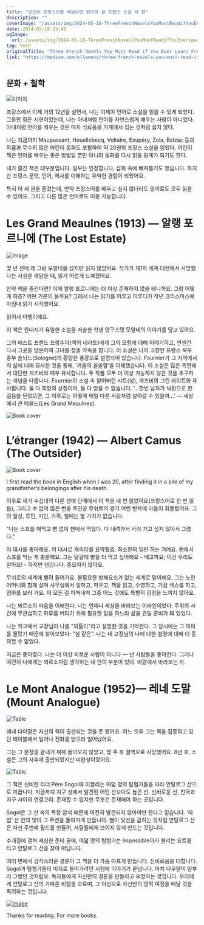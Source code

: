 ```yaml
---
title: "당신이 프랑스어를 배운다면 읽어야 할 프랑스 소설 세 편"
description: ""
coverImage: "/assets/img/2024-05-18-ThreeFrenchNovelsYouMustReadifYouEverLearnFrench_0.png"
date: 2024-05-18 23:49
ogImage: 
  url: /assets/img/2024-05-18-ThreeFrenchNovelsYouMustReadifYouEverLearnFrench_0.png
tag: Tech
originalTitle: "Three French Novels You Must Read if You Ever Learn French"
link: "https://medium.com/ellemeno/three-french-novels-you-must-read-if-you-ever-learn-french-930c9f839e80"
---
```



## 문화 + 철학

![이미지](/assets/img/2024-05-18-ThreeFrenchNovelsYouMustReadifYouEverLearnFrench_0.png)

프랑스에서 이제 거의 12년을 살면서, 나는 이제야 언어로 소설을 읽을 수 있게 되었다. 그동안 힘든 시련이었는데, 나는 아내처럼 언어를 자연스럽게 배우는 사람이 아니었다. 아내처럼 언어를 배우는 것은 마치 식료품을 가게에서 집는 것처럼 쉽지 않다.

나는 지금까지 Maupassant, Houellebecq, Voltaire, Exupéry, Zola, Balzac 등의 작품과 무수히 많은 어린이 동화도 포함하여 약 20권의 프랑스 소설을 읽었다. 어린이 책은 언어를 배우는 좋은 방법일 뿐만 아니라 동화를 다시 읽을 핑계가 되기도 한다.

<div class="content-ad"></div>

내가 즐긴 책은 대부분입니다. 일부는 인정합니다, 삽화 속에 빠져들기도 했습니다. 하지만 프랑스 문학, 언어, 역사를 이해하는 유익한 경험이 되었어요.

특히 이 세 권을 즐겼는데, 만약 프랑스어를 배우고 싶지 않더라도 영어로도 모두 읽을 수 있어요. 그리고 다른 많은 언어로도 이용 가능합니다.

# Les Grand Meaulnes (1913) — 알랭 포르니에 (The Lost Estate)

![Image](/assets/img/2024-05-18-ThreeFrenchNovelsYouMustReadifYouEverLearnFrench_1.png)

<div class="content-ad"></div>

몇 년 전에 레 그랑 모알네를 샀지만 읽지 않았어요. 작가가 제1차 세계 대전에서 사망했다는 사실을 깨달을 때, 읽기 어렵게 느껴졌어요.

만약 책을 즐긴다면? 이제 알랭 포르니에는 더 이상 존재하지 않을 테니까요. 그럼 어떻게 하죠? 어떤 기분이 들까요? 그래서 나는 읽기를 미루고 미루다가 작년 크리스마스에 마침내 읽기 시작했어요.

읽어서 다행이에요.

이 책은 원내지가 유일한 소설을 저술한 학생 앙구스탱 모알네의 이야기를 담고 있어요.

<div class="content-ad"></div>

그의 베스트 프렌드 프랑수아(책의 내러토)에게 그의 모험에 대해 이야기하고, 언젠간 다시 그곳을 방문하여 그녀를 찾을 약속을 합니다.
이 소설은 나의 고향인 프랑스 북부 중부 솔뇌느(Sologne)의 황량한 풍광으로 설정되어 있습니다. Fournier가 그 지역에서의 삶에 대해 묘사한 것을 통해, ‘겨울의 쓸쓸함’을 이해했습니다.
이 소설은 많은 측면에서 대단한 개츠비와 매우 유사합니다. 두 작품 모두 더 이상 가능하지 않은 것을 추구하는 개념을 다룹니다. Fournier의 소설 속 잃어버린 샤토(성), 개츠비의 그린 라이트와 유사합니다. 둘 다 희망의 상징이며, 둘 다 얻을 수 없습니다.
‘…한번 남자가 낙원으로 한 걸음을 딛었으면, 그 이후로는 어떻게 매일 다른 사람처럼 살아갈 수 있을까…’ — 세상에서 큰 메을느(Les Grand Meaulnes).

<div class="content-ad"></div>


![Book cover](/assets/img/2024-05-18-ThreeFrenchNovelsYouMustReadifYouEverLearnFrench_2.png)

# L’étranger (1942) — Albert Camus (The Outsider)

![Book cover](/assets/img/2024-05-18-ThreeFrenchNovelsYouMustReadifYouEverLearnFrench_3.png)

I first read the book in English when I was 20, after finding it in a pile of my grandfather’s belongings after his death.


<div class="content-ad"></div>

이후로 제가 수십대의 다른 생애 단계에서 이 책을 네 번 읽었어요(프랑스어로 한 번 읽음), 그리고 수 없이 많은 번을 주인공 무쉬로의 광기 어린 반복에 마음이 휘몰렸어요. 그의 일상, 루틴, 지인, 가족, 일에는 별 가치가 없습니다.

"나는 스프를 해먹고 빵 없이 팬에서 먹었다. 다 내려가서 사러 가고 싶지 않아서 그랬다."

이 대사를 좋아해요. 이 대사로 캐릭터를 요약했죠. 최소한의 일만 하는 거예요. 팬에서 스프를 먹는 게 충분해요. 그는 달걀에 빵을 더 먹고 싶어해요 - 배고파요; 이건 우리도 알아요! - 하지만 넘깁니다. 중요하지 않아요.

무쉬로의 세계에 빨려 들어가요, 불필요한 방해요소가 없는 세계로 말이에요. 그는 노인 어머니와 함께 살며 사무실에서 일하고, 피우고, 책을 읽고, 수영하고, 가끔 섹스를 하고, 영화를 보러 가요. 이 모든 걸 마쳐내며 그중 어느 것에도 특별히 감정을 느끼지 않아요.

<div class="content-ad"></div>

나는 뫼르소의 마음을 이해한다. 나는 언제나 세상을 바라보는 이바인이었다. 주위의 사건에 무관심하고 하루를 버티기 위해 필요한 일을 하느라 삶을 견딜 준비가 돼 있었다.

나는 학교에서 교장님이 나를 "외톨이"라고 설명한 것을 기억한다. 그 당시에는 그 의미를 몰랐기 때문에 찾아보았다: "섬 같은". 나는 내 교장님의 나에 대한 설명에 대해 더 동의할 수 없었다.

지금은 좋아졌다. 나는 더 이상 외로운 사람이 아니다 — 난 사람들을 좋아한다. 그러나 여전히 나에게는 뫼르소처럼 생각하는 내 안의 부분이 있다. 바깥에서 바라보는 자.

# Le Mont Analogue (1952)— 레네 도말 (Mount Analogue)

<div class="content-ad"></div>

![Table](/assets/img/2024-05-18-ThreeFrenchNovelsYouMustReadifYouEverLearnFrench_4.png)

레네 다이말은 자신의 책이 출판되는 것을 못 봤어요. 어느 오후 그는 책을 집중하고 있던 테이블에서 일어나 전화를 받으러 일어났어요.

그는 그 문장을 끝내기 위해 돌아오지 않았고, 몇 주 후 결핵으로 사망했어요. 8년 후, 소설은 그의 사후에 출판되었지만 미완성이었어요.

![Table](/assets/img/2024-05-18-ThreeFrenchNovelsYouMustReadifYouEverLearnFrench_5.png)

<div class="content-ad"></div>

그 책은 신비한 리더 Père Sogol에 이끌리는 여덟 명의 탐험가들을 따라 안탈로그 산으로 이끕니다. 지금까지 지구 상에서 발견된 어떤 산보다도 높은 산. 신비로운 산, 천국과 지구 사이의 연결고리. 존재할 수 없지만 무조건 존재해야 하는 곳입니다.

Sogol은 그 산 속의 특정 암석 때문에 여전히 발견되지 않아야만 한다고 믿습니다. ‘마법’ 산 안의 빛이 그 주변을 돌아가게 만듭니다. 별이 빛선을 굽히는 것처럼 안탈로그 산은 자신 주변에 필드를 만들어, 사람들에게 보이지 않게 만드는 것입니다.

수개월에 걸쳐 세심한 준비 끝에, 여덟 명의 탐험가는 Impossible이라 불리는 요트를 타고 안탈로그 산을 찾아 떠납니다.

여러 면에서 갑작스러운 결론이 그 책을 더 가슴 아프게 만듭니다. 신비로움을 더합니다. Sogol과 탐험가들이 미지로 들어가려던 시점에 이야기가 끝납니다. 마치 다우말이 일부러 그랬던 것처럼요. 독자들에게 자신만의 결론을 만들라고 요청하는 것입니다. 우리에게 안탈로그 산의 가파른 비탈을 오르며, 그 이상으로 자신만의 영적 여정을 떠날 것을 독려하는 것입니다.

<div class="content-ad"></div>


[![image](/assets/img/2024-05-18-ThreeFrenchNovelsYouMustReadifYouEverLearnFrench_6.png)]()

Thanks for reading. For more books.
